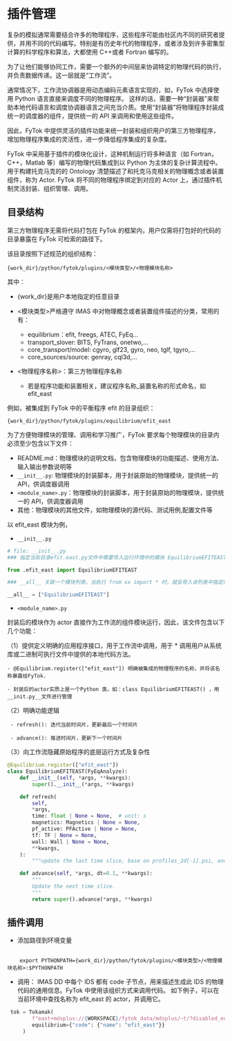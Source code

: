 # 插件管理

复杂的模拟通常需要结合许多的物理程序，这些程序可能由社区内不同的研究者提供，并用不同的代码编写。特别是有历史年代的物理程序，或者涉及到许多密集型计算的科学程序和算法，大都使用 C++或者 Fortran 编写的。

为了让他们能够协同工作，需要一个额外的中间层来协调特定的物理代码的执行，并负责数据传递。这一层就是“工作流”。

通常情况下，工作流协调器是用动态编码元素语言实现的，如，FyTok 中选择使用 Python 语言直接来调度不同的物理程序。
这样的话，需要一种“封装器”来帮助本地代码语言和调度协调器语言之间充当介质。使用“封装器”将物理程序封装成统一的调度器的组件，提供统一的 API 来调用和使用这些组件。

因此，FyTok 中提供灵活的插件功能来统一封装和组织用户的第三方物理程序，增加物理程序集成的灵活性，进一步降低程序集成的复杂度。

FyTok 中采用基于插件的模块化设计，这种机制运行将多种语言（如 Fortran，C++，Matlab 等）编写的物理代码集成到以 Python 为主体的复杂计算流程中。
用于构建托克马克的的 Ontology 清楚描述了和托克马克相关的物理概念或者装置组件，称为 Actor.
FyTok 将不同的物理程序绑定到对应的 Actor 上，通过插件机制灵活封装、组织管理、调用。

## 目录结构

第三方物理程序无需将代码打包在 FyTok 的框架内，用户仅需将打包好的代码的目录暴露在 FyTok 可检索的路径下。

该目录按照下述规范的组织结构：

```shell
{work_dir}/python/fytok/plugins/<模块类型>/<物理模块名称>
```

其中：

- {work_dir}是用户本地指定的任意目录
- <模块类型>严格遵守 IMAS 中对物理概念或者装置组件描述的分类，常用的有：

  - equilibrium：efit, freegs, ATEC, FyEq...
  - transport_slover: BITS, FyTrans, onetwo,...
  - core_transport/model: cgyro, glf23, gyro, neo, tglf, tgyro,...
  - core_sources/source: genray, cql3d,...

- <物理程序名称>：第三方物理程序名称

  - 若是程序功能和装置相关，建议程序名称\_装置名称的形式命名，如 efit_east

例如，被集成到 FyTok 中的平衡程序 efit 的目录组织：

```shell
{work_dir}/python/fytok/plugins/equilibrium/efit_east
```

为了方便物理模块的管理、调用和学习推广，FyTok 要求每个物理模块的目录内必须至少包含以下文件：

- README.md：物理模块的说明文档，包含物理模块的功能描述、使用方法、输入输出参数说明等
- `__init__.py`: 物理模块的封装脚本，用于封装原始的物理模块，提供统一的 API，供调度器调用
- `<module_name>.py`：物理模块的封装脚本，用于封装原始的物理模块，提供统一的 API，供调度器调用
- 其他：物理模块的其他文件，如物理模块的源代码、测试用例,配置文件等

以 efit_east 模块为例，

- `__init__.py `

```python
# file: __init__.py
### 指定当前目录efit.east.py文件中需要导入运行环境中的模块 EquilibriumEFITEAST

from .efit_east import EquilibriumEFITEAST

### __all__ 关联一个模块列表，当执行 from xx import * 时，就会导入该列表中指定的所有模块

__all__ = ["EquilibriumEFITEAST"]

```

- `<module_name>.py`

封装后的模块作为 actor 直接作为工作流的组件模块运行，因此，该文件包含以下几个功能：

（1）提供定义明确的应用程序接口，用于工作流中调用，用于 \* 调用用户从系统库或二进制可执行文件中提供的本地代码方法。

    - @Equilibrium.register(["efit_east"]) 明确被集成的物理程序的名称，并将该名称暴露给FyTok.

    - 封装后的actor实质上是一个Python 类，如：class EquilibriumEFITEAST() ，用__init.py__文件进行管理

（2）明确功能逻辑

     - refresh(): 迭代当前时间片，更新最后一个时间片

     - advance(): 推进时间片，更新下一个时间片

（3）向工作流隐藏原始程序的底层运行方式及复杂性

```python
@Equilibrium.register(["efit_east"])
class EquilibriumEFITEAST(FyEqAnalyze):
    def __init__(self, *args, **kwargs):
        super().__init__(*args, **kwargs)

    def refresh(
        self,
        *args,
        time: float | None = None,  # unit: s
        magnetics: Magnetics | None = None,
        pf_active: PFActive | None = None,
        tf: TF | None = None,
        wall: Wall | None = None,
        **kwargs,
    ):
        """update the last time slice, base on profiles_2d[-1].psi, and core_profiles_1d, wall, pf_active"""

    def advance(self, *args, dt=0.1, **kwargs):
        """
        Update the next time slice.
        """
        return super().advance(*args, **kwargs)
```

## 插件调用

- 添加路径到环境变量

```shell

    export PYTHONPATH={work_dir}/python/fytok/plugins/<模块类型>/<物理模块名称>:$PYTHONPATH

```

- 调用：
  IMAS DD 中每个 IDS 都有 code 子节点，用来描述生成此 IDS 的物理代码的通用信息。FyTok 中使用该组织方式来调用代码。
  如下例子，可以在当前环境中查找名称为 efit_east 的 actor，并调用它。

```python
 tok = Tokamak(
        f"east+mdsplus://{WORKSPACE}/fytok_data/mdsplus/~t/?disabled_entry=efit_east&shot={shot}",
        equilibrium={"code": {"name": "efit_east"}}
     )

```
